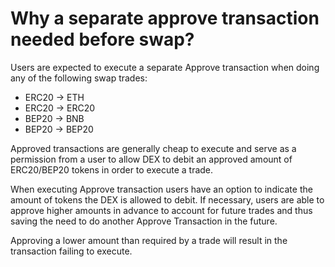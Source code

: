 # Why a separate approve transaction needed before swap? 

Users are expected to execute a separate Approve transaction when doing any of the following swap trades:

- ERC20 -> ETH
- ERC20 → ERC20
- BEP20 → BNB
- BEP20 → BEP20

Approved transactions are generally cheap to execute and serve as a permission from a user to allow DEX to debit an approved amount of ERC20/BEP20 tokens in order to execute a trade.

When executing Approve transaction users have an option to indicate the amount of tokens the DEX is allowed to debit. If necessary, users are able to approve higher amounts in advance to account for future trades and thus saving the need to do another Approve Transaction in the future.

Approving a lower amount than required by a trade will result in the transaction failing to execute.
